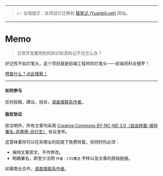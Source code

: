 ***
> 👉 友情提示：此项目已迁移到 [猿笔记 (Yuanbiji.net)](https://yuanbiji.net/) 网站。
***

# Memo

> 日常开发要用到的知识和资料记不住怎么办？

好记性不如烂笔头，这个项目就是前端工程师的烂笔头——前端资料全搜罗！

[想查什么？点此搜索！](https://github.com/cssmagic/memo/search?type=Issues&q=html)

***

#### 如何参与

任何投稿、建议、投诉，[请直接联系作者](https://github.com/cssmagic/blog/issues/9)。

#### 版权协议

除注明外，所有文章均采用 [Creative Commons BY-NC-ND 3.0（自由转载-保持署名-非商用-非衍生）](http://creativecommons.org/licenses/by-nc-nd/3.0/deed.zh) 协议发布。

这意味着你可以在非商业的前提下免费转载，但同时你必须：

* 保持文章原文，不作修改。
* 明确署名，即至少注明 `作者：CSS魔法` 字样以及文章的原始链接。

如需商业合作，[请直接联系作者](https://github.com/cssmagic/blog/issues/9)。
